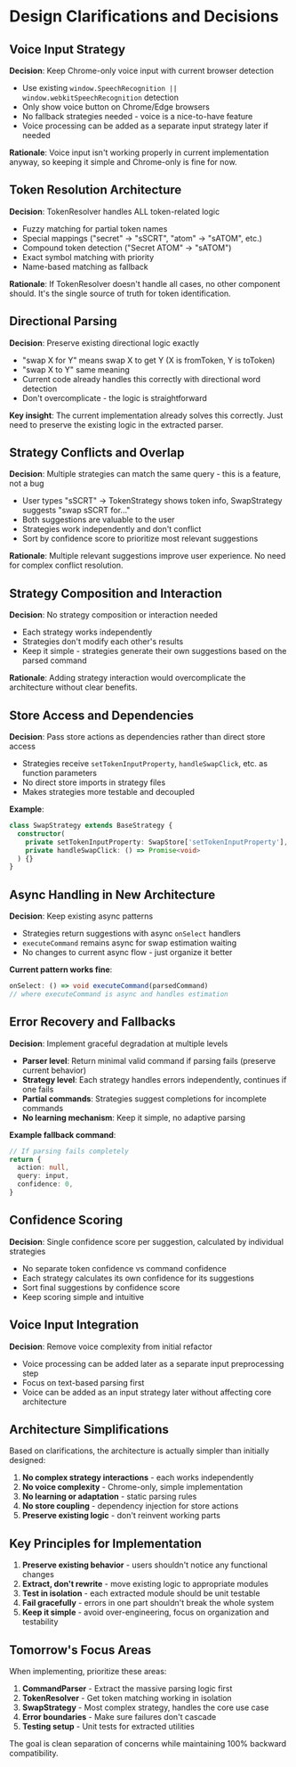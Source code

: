 # Design Clarifications and Decisions

## Voice Input Strategy

**Decision**: Keep Chrome-only voice input with current browser detection
- Use existing `window.SpeechRecognition || window.webkitSpeechRecognition` detection
- Only show voice button on Chrome/Edge browsers
- No fallback strategies needed - voice is a nice-to-have feature
- Voice processing can be added as a separate input strategy later if needed

**Rationale**: Voice input isn't working properly in current implementation anyway, so keeping it simple and Chrome-only is fine for now.

## Token Resolution Architecture

**Decision**: TokenResolver handles ALL token-related logic
- Fuzzy matching for partial token names
- Special mappings ("secret" → "sSCRT", "atom" → "sATOM", etc.)
- Compound token detection ("Secret ATOM" → "sATOM")
- Exact symbol matching with priority
- Name-based matching as fallback

**Rationale**: If TokenResolver doesn't handle all cases, no other component should. It's the single source of truth for token identification.

## Directional Parsing

**Decision**: Preserve existing directional logic exactly
- "swap X for Y" means swap X to get Y (X is fromToken, Y is toToken)
- "swap X to Y" same meaning
- Current code already handles this correctly with directional word detection
- Don't overcomplicate - the logic is straightforward

**Key insight**: The current implementation already solves this correctly. Just need to preserve the existing logic in the extracted parser.

## Strategy Conflicts and Overlap

**Decision**: Multiple strategies can match the same query - this is a feature, not a bug
- User types "sSCRT" → TokenStrategy shows token info, SwapStrategy suggests "swap sSCRT for..."
- Both suggestions are valuable to the user
- Strategies work independently and don't conflict
- Sort by confidence score to prioritize most relevant suggestions

**Rationale**: Multiple relevant suggestions improve user experience. No need for complex conflict resolution.

## Strategy Composition and Interaction

**Decision**: No strategy composition or interaction needed
- Each strategy works independently
- Strategies don't modify each other's results
- Keep it simple - strategies generate their own suggestions based on the parsed command

**Rationale**: Adding strategy interaction would overcomplicate the architecture without clear benefits.

## Store Access and Dependencies

**Decision**: Pass store actions as dependencies rather than direct store access
- Strategies receive `setTokenInputProperty`, `handleSwapClick`, etc. as function parameters
- No direct store imports in strategy files
- Makes strategies more testable and decoupled

**Example**:
```typescript
class SwapStrategy extends BaseStrategy {
  constructor(
    private setTokenInputProperty: SwapStore['setTokenInputProperty'],
    private handleSwapClick: () => Promise<void>
  ) {}
}
```

## Async Handling in New Architecture

**Decision**: Keep existing async patterns
- Strategies return suggestions with async `onSelect` handlers
- `executeCommand` remains async for swap estimation waiting
- No changes to current async flow - just organize it better

**Current pattern works fine**:
```typescript
onSelect: () => void executeCommand(parsedCommand)
// where executeCommand is async and handles estimation
```

## Error Recovery and Fallbacks

**Decision**: Implement graceful degradation at multiple levels
- **Parser level**: Return minimal valid command if parsing fails (preserve current behavior)
- **Strategy level**: Each strategy handles errors independently, continues if one fails
- **Partial commands**: Strategies suggest completions for incomplete commands
- **No learning mechanism**: Keep it simple, no adaptive parsing

**Example fallback command**:
```typescript
// If parsing fails completely
return {
  action: null,
  query: input,
  confidence: 0,
}
```

## Confidence Scoring

**Decision**: Single confidence score per suggestion, calculated by individual strategies
- No separate token confidence vs command confidence
- Each strategy calculates its own confidence for its suggestions
- Sort final suggestions by confidence score
- Keep scoring simple and intuitive

## Voice Input Integration

**Decision**: Remove voice complexity from initial refactor
- Voice processing can be added later as a separate input preprocessing step
- Focus on text-based parsing first
- Voice can be added as an input strategy later without affecting core architecture

## Architecture Simplifications

Based on clarifications, the architecture is actually simpler than initially designed:

1. **No complex strategy interactions** - each works independently
2. **No voice complexity** - Chrome-only, simple implementation
3. **No learning or adaptation** - static parsing rules
4. **No store coupling** - dependency injection for store actions
5. **Preserve existing logic** - don't reinvent working parts

## Key Principles for Implementation

1. **Preserve existing behavior** - users shouldn't notice any functional changes
2. **Extract, don't rewrite** - move existing logic to appropriate modules
3. **Test in isolation** - each extracted module should be unit testable
4. **Fail gracefully** - errors in one part shouldn't break the whole system
5. **Keep it simple** - avoid over-engineering, focus on organization and testability

## Tomorrow's Focus Areas

When implementing, prioritize these areas:
1. **CommandParser** - Extract the massive parsing logic first
2. **TokenResolver** - Get token matching working in isolation
3. **SwapStrategy** - Most complex strategy, handles the core use case
4. **Error boundaries** - Make sure failures don't cascade
5. **Testing setup** - Unit tests for extracted utilities

The goal is clean separation of concerns while maintaining 100% backward compatibility.